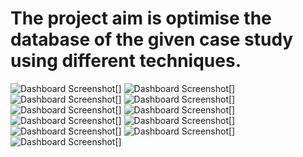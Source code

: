 # The project aim is optimise the database of the given case study using different techniques.
![Dashboard Screenshot](snapshots/1.png)[]
![Dashboard Screenshot](snapshots/2.png)[]
![Dashboard Screenshot](snapshots/3.png)[]
![Dashboard Screenshot](snapshots/5.png)[]
![Dashboard Screenshot](snapshots/6.png)[]
![Dashboard Screenshot](snapshots/7.png)[]
![Dashboard Screenshot](snapshots/8.png)[]
![Dashboard Screenshot](snapshots/9.png)[]
![Dashboard Screenshot](snapshots/10.png)[]
![Dashboard Screenshot](snapshots/11.png)[]
![Dashboard Screenshot](snapshots/12.png)[]
